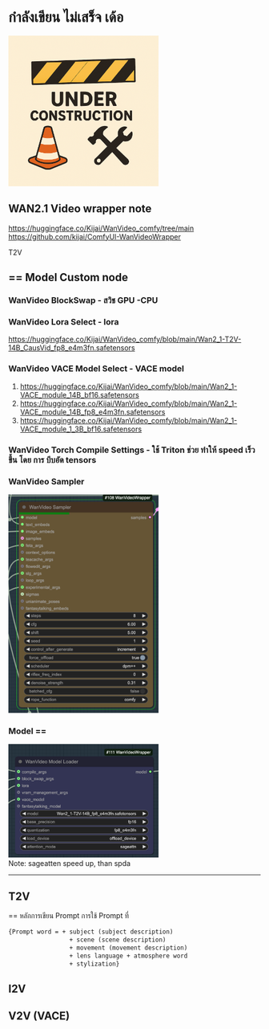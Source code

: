 # กำลังเขียน ไม่เสร็จ เด้อ
<img src="https://github.com/gordon123/lean2ComfyUI/blob/main/image/img/underconstruction.png?raw=true" alt="WanVideo Sampler" width="300"/>

## WAN2.1 Video wrapper note
https://huggingface.co/Kijai/WanVideo_comfy/tree/main
https://github.com/kijai/ComfyUI-WanVideoWrapper

T2V
## == Model Custom node

### WanVideo BlockSwap - สวิช GPU -CPU

### WanVideo Lora Select - lora 
https://huggingface.co/Kijai/WanVideo_comfy/blob/main/Wan2_1-T2V-14B_CausVid_fp8_e4m3fn.safetensors
### WanVideo VACE Model Select - VACE model 
1. https://huggingface.co/Kijai/WanVideo_comfy/blob/main/Wan2_1-VACE_module_14B_bf16.safetensors
2. https://huggingface.co/Kijai/WanVideo_comfy/blob/main/Wan2_1-VACE_module_14B_fp8_e4m3fn.safetensors
3. https://huggingface.co/Kijai/WanVideo_comfy/blob/main/Wan2_1-VACE_module_1_3B_bf16.safetensors

### WanVideo Torch Compile Settings - ใช้ Triton ช่วย ทำให้ speed เร็วขึ้น โดย การ บีบอัด tensors

### WanVideo Sampler

<img src="https://github.com/gordon123/lean2ComfyUI/blob/main/image/img/wanvideo-sampler.png?raw=true" alt="WanVideo Sampler" width="300"/>

### Model ==
<img src="https://github.com/gordon123/lean2ComfyUI/blob/main/image/img/wanvideo-model-loader.png?raw=true" alt="WanVideo Sampler" width="300"/> <br>
Note: sageatten speed up, than spda

--- 
## T2V

== หลักการเขียน Prompt
การใช้ Prompt ที่

```
{Prompt word = + subject (subject description) 
                 + scene (scene description) 
                 + movement (movement description) 
                 + lens language + atmosphere word 
                 + stylization}
```


## I2V

## V2V (VACE)